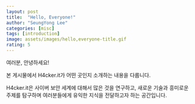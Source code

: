 ```yaml
---
layout: post
title:  "Hello, Everyone!"
author: "SeungYong Lee"
categories: [misc]
tags: [introduction]
image: assets/images/hello,everyone-title.gif
rating: 5
---
```


여러분, 안녕하세요!

본 게시물에서 H4cker.it가 어떤 곳인지 소개하는 내용을 다룹니다.

H4cker.it은 사이버 보안 세계에 대해서 많은 것을 연구하고, 새로운 기술과 흥미로운 주제를 탐구하며 여러분들에게 유익한 지식을 전달하고자 하는 공간입니다.
